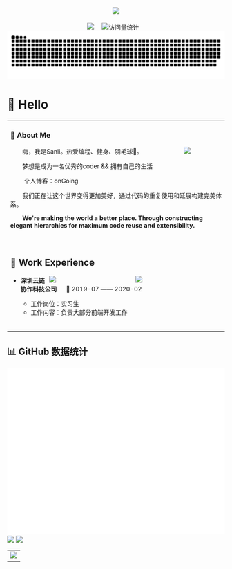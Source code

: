 <div align="center">

  <!-- knock code pictures 敲代码的图片 -->
  <picture>
    <source media="(prefers-color-scheme: dark)" srcset="https://cdn.jsdelivr.net/gh/sun0225SUN/sun0225SUN/assets/images/coding.gif" />
    <source media="(prefers-color-scheme: light)" srcset="https://cdn.jsdelivr.net/gh/sun0225SUN/sun0225SUN/assets/images/developer.svg" height="225px" />
    <img src="https://cdn.jsdelivr.net/gh/sun0225SUN/sun0225SUN/assets/images/coding.gif" />
  </picture>

  <!-- for beauty 留个空行好看点 -->
  <div>&nbsp;</div>


<!-- profile logo 个人资料徽标 -->
  <div>
    <a href="https://www.peterjxl.com/"><img src="https://img.shields.io/badge/Website-博客-8c36db" /></a>&emsp;
    <img src="https://komarev.com/ghpvc/?username=Sanli&label=Views&color=orange&style=flat" alt="访问量统计" />&emsp;
  </div>

<!-- Snake Code Contribution Map 贪吃蛇代码贡献图 -->
<picture>
  <source media="(prefers-color-scheme: dark)" srcset="https://raw.githubusercontent.com/648lsp666/648lsp666/output/github-contribution-grid-snake-dark.svg">
  <source media="(prefers-color-scheme: light)" srcset="https://raw.githubusercontent.com/648lsp666/648lsp666/output/github-contribution-grid-snake.svg">
  <img alt="github contribution grid snake animation" src="https://raw.githubusercontent.com/648lsp666/648lsp666/output/github-contribution-grid-snake.svg">
</picture>

</div>

#  🙋 Hello

<table>
  
<tr><td>

### 🤺 About Me

<img align="right" width="88" src="https://avatars.githubusercontent.com/u/45090349?v=4" />

<p>&emsp;&emsp;嗨，我是Sanli。热爱编程、健身、羽毛球🏸。</p>
<p>&emsp;&emsp;梦想是成为一名优秀的coder && 拥有自己的生活</p>
<p>&emsp;&emsp; 个人博客：onGoing</p>
<p>&emsp;&emsp;我们正在让这个世界变得更加美好，通过代码的重复使用和延展构建完美体系。</p>
<p>&emsp;&emsp;<strong>We're making the world a better place. Through constructing elegant hierarchies for maximum code reuse and extensibility.</strong></p>


  <!-- for beauty 留个空行好看点 -->
  <div>&nbsp;</div>

</td></tr>

<tr><td>

## 🏢 Work Experience

<img align="right" width="200" src="https://cdn.jsdelivr.net/gh/648lsp666/648lsp666@main/assets/images/GRCBank.png" />

<img align="right" width="200" src="https://cdn.jsdelivr.net/gh/648lsp666/648lsp666@main/assets/images/Inspur.PNG" />

- **深圳云链协作科技公司**   📌 2019-07 —— 2020-02

  - 工作岗位：实习生
  - 工作内容：负责大部分前端开发工作


  <!-- for beauty 留个空行好看点 -->
  <div>&nbsp;</div>
  
</td></tr>



</table>

## 📊 GitHub 数据统计



<!-- metrics 基础资料 -->
<img src="/github-metrics.svg" />

<!-- GitHub 数据统计 -->

<img src= "https://github-readme-stats-git-masterrstaa-rickstaa.vercel.app/api?username=Sanli&hide_title=true&hide_border=true&show_icons=true&include_all_commits=true&line_height=21text_color=000&icon_color=000&bg_color=0,ea6161,ffc64d,fffc4d,52fa5a&theme=graywhite" /> 

<img src  = "https://github-readme-stats-git-masterrstaa-rickstaa.vercel.app/api/top-langs/?username=Sanli&hide_title=true&hide_border=true&layout=compact&langs_count=6&text_color=000&icon_color=fff&bg_color=0,52fa5a,4dfcff,c64dff&theme=graywhite" />



<!-- GitHub Activity Graph GitHub 活动图 -->
<table>
  <tr>
    <td>
      <picture>
        <source media="(prefers-color-scheme: dark)"  srcset="https://github-readme-activity-graph.vercel.app/graph?username=Sanli&theme=tokyo-night" />
        <source media="(prefers-color-scheme: light)" srcset="https://github-readme-activity-graph.vercel.app/graph?username=Sanli&theme=xcode" />
        <img src="https://github-readme-activity-graph.vercel.app/graph?username=Sanli&theme=tokyo-night" />
      </picture>
  </tr>
</table>



